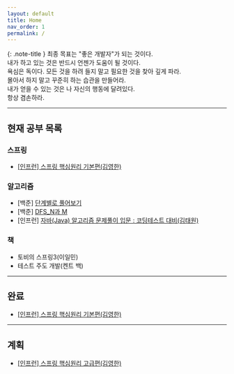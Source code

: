 ```yaml
---
layout: default
title: Home
nav_order: 1
permalink: /
---
```

{: .note-title }
최종 목표는 "좋은 개발자"가 되는 것이다.<br>
내가 하고 있는 것은 반드시 언젠가 도움이 될 것이다.<br>
욕심은 독이다. 모든 것을 하려 들지 말고 필요한 것을 찾아 깊게 파라.<br> 
몰아서 하지 말고 꾸준히 하는 습관을 만들어라.<br>
내가 얻을 수 있는 것은 나 자신의 행동에 달려있다.<br>
항상 겸손하라.

---

## **현재 공부 목록**

### **스프링**
- [[인프런] 스프링 핵심원리 기본편(김영한)](https://www.inflearn.com/course/%EC%8A%A4%ED%94%84%EB%A7%81-%ED%95%B5%EC%8B%AC-%EC%9B%90%EB%A6%AC-%EA%B8%B0%EB%B3%B8%ED%8E%B8)

### **알고리즘**
- [백준] [단계별로 풀어보기](https://www.acmicpc.net/step)
- [백준] [DFS_N과 M](https://www.acmicpc.net/workbook/view/2052)
- [인프런] [자바(Java) 알고리즘 문제풀이 입문 : 코딩테스트 대비(김태원)](https://www.inflearn.com/course/%EC%9E%90%EB%B0%94-%EC%95%8C%EA%B3%A0%EB%A6%AC%EC%A6%98-%EB%AC%B8%EC%A0%9C%ED%92%80%EC%9D%B4-%EC%BD%94%ED%85%8C%EB%8C%80%EB%B9%84)

### **책**
- 토비의 스프링3(이일민)
- 테스트 주도 개발(켄트 백)

---

## **완료**
- [[인프런] 스프링 핵심원리 기본편(김영한)](https://www.inflearn.com/course/%EC%8A%A4%ED%94%84%EB%A7%81-%ED%95%B5%EC%8B%AC-%EC%9B%90%EB%A6%AC-%EA%B8%B0%EB%B3%B8%ED%8E%B8)

---

## **계획**
- [[인프런] 스프링 핵심원리 고급편(김영한)](https://www.inflearn.com/course/%EC%8A%A4%ED%94%84%EB%A7%81-%ED%95%B5%EC%8B%AC-%EC%9B%90%EB%A6%AC-%EA%B3%A0%EA%B8%89%ED%8E%B8)